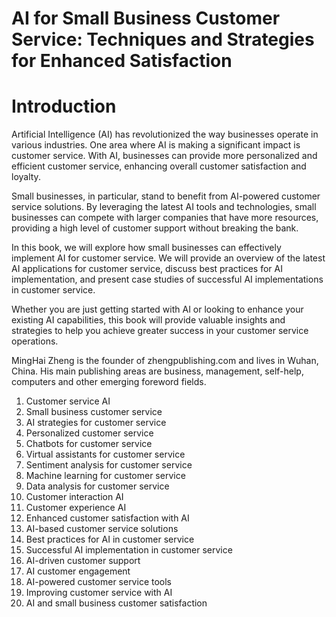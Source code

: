 # AI for Small Business Customer Service: Techniques and Strategies for Enhanced Satisfaction

# Introduction

Artificial Intelligence (AI) has revolutionized the way businesses operate in various industries. One area where AI is making a significant impact is customer service. With AI, businesses can provide more personalized and efficient customer service, enhancing overall customer satisfaction and loyalty.

Small businesses, in particular, stand to benefit from AI-powered customer service solutions. By leveraging the latest AI tools and technologies, small businesses can compete with larger companies that have more resources, providing a high level of customer support without breaking the bank.

In this book, we will explore how small businesses can effectively implement AI for customer service. We will provide an overview of the latest AI applications for customer service, discuss best practices for AI implementation, and present case studies of successful AI implementations in customer service.

Whether you are just getting started with AI or looking to enhance your existing AI capabilities, this book will provide valuable insights and strategies to help you achieve greater success in your customer service operations.

MingHai Zheng is the founder of zhengpublishing.com and lives in Wuhan, China. His main publishing areas are business, management, self-help, computers and other emerging foreword fields.



1. Customer service AI
2. Small business customer service
3. AI strategies for customer service
4. Personalized customer service
5. Chatbots for customer service
6. Virtual assistants for customer service
7. Sentiment analysis for customer service
8. Machine learning for customer service
9. Data analysis for customer service
10. Customer interaction AI
11. Customer experience AI
12. Enhanced customer satisfaction with AI
13. AI-based customer service solutions
14. Best practices for AI in customer service
15. Successful AI implementation in customer service
16. AI-driven customer support
17. AI customer engagement
18. AI-powered customer service tools
19. Improving customer service with AI
20. AI and small business customer satisfaction

